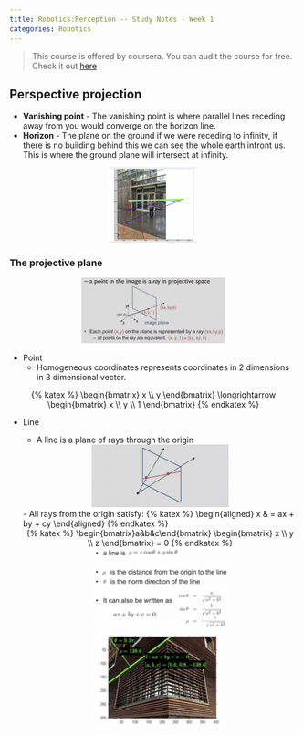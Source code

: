 ```yaml
---
title: Robotics:Perception -- Study Notes - Week 1
categories: Robotics
---
```


>This course is offered by coursera. You can audit the course for free. Check it out [here](https://www.coursera.org/learn/robotics-perception/)

## Perspective projection

* **Vanishing point** - The vanishing point is where parallel lines receding away from you would converge on the horizon line.
* **Horizon** - The plane on the ground if we were receding to infinity, if there is no building behind this we can see the whole earth infront us. This is where the ground plane will intersect at infinity. 

<center>
<img src="https://github.com/naaz97/naaz97.github.io/blob/main/source/_posts/robotics:perception/image-1.png?raw=true"  width="30%" height="30%">
</center>

### The projective plane

<center>
<img src="https://github.com/naaz97/naaz97.github.io/blob/main/source/_posts/robotics:perception/image-homo-coordinates.png?raw=true"  width="50%" height="30%">
</center>

- Point 
    - Homogeneous coordinates represents coordinates in 2 dimensions in 3 dimensional vector.

<center>
{% katex %}
\begin{bmatrix}
x \\
y  
\end{bmatrix} \longrightarrow
\begin{bmatrix}
x \\
y \\
1
\end{bmatrix}
{% endkatex %}
</center>

- Line
    - A line is a plane of rays through the origin
    <center>
    <img src="https://github.com/naaz97/naaz97.github.io/blob/main/source/_posts/robotics:perception/image-2.png?raw=true"  width="50%" height="30%">
    </center>
     - All rays from the origin satisfy: {% katex %} \begin{aligned} x & = ax + by + cy \end{aligned} {% endkatex %}
     <center>
        {% katex %}
        \begin{bmatrix}a&b&c\end{bmatrix} 
        \begin{bmatrix}
        x \\
        y \\
        z
        \end{bmatrix} = 0
        {% endkatex %}
    </center>

    <center>
    <img src="https://github.com/naaz97/naaz97.github.io/blob/main/source/_posts/robotics:perception/image-3.png?raw=true"  width="50%" height="30%">
    </center>
    <center>
    <img src="https://github.com/naaz97/naaz97.github.io/blob/main/source/_posts/robotics:perception/image-4.png?raw=true"  width="50%" height="30%">
    </center>
    